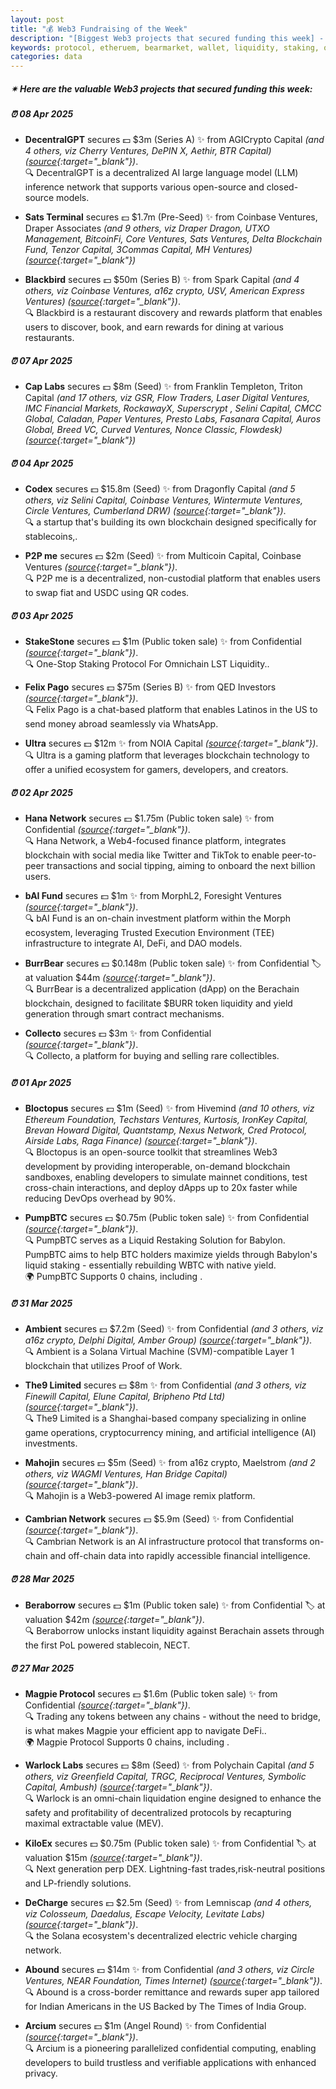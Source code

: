 ```yaml
---
layout: post
title: "💰 Web3 Fundraising of the Week"
description: "[Biggest Web3 projects that secured funding this week] - Featuring Protocol/project, lead investors, other investors, amount raised, valuation, investment refs, supported blockchains and detail about project."
keywords: protocol, etheruem, bearmarket, wallet, liquidity, staking, oracles, solana, altcoins
categories: data
---  
```


##### ✴ **Here are the valuable Web3 projects that secured funding this week:**


##### ⏰️ **08 Apr 2025**  

 - **DecentralGPT** secures 💵 $3m (Series A) ✨️ from AGICrypto Capital *(and 4 others, viz Cherry Ventures, DePIN X, Aethir, BTR Capital)* *([source](https://x.com/DecentralGPT/status/1909567469972525365){:target="_blank"})*.  
🔍 DecentralGPT is a decentralized AI large language model (LLM) inference network that supports various open-source and closed-source models.

 - **Sats Terminal** secures 💵 $1.7m (Pre-Seed) ✨️ from Coinbase Ventures, Draper Associates *(and 9 others, viz Draper Dragon, UTXO Management, BitcoinFi, Core Ventures, Sats Ventures, Delta Blockchain Fund, Tenzor Capital, 3Commas Capital, MH Ventures)* *([source](https://x.com/SatsTerminal/status/1909542867682705695){:target="_blank"})*

 - **Blackbird** secures 💵 $50m (Series B) ✨️ from Spark Capital *(and 4 others, viz Coinbase Ventures, a16z crypto, USV, American Express Ventures)* *([source](https://fortune.com/crypto/2025/04/08/blackbird-funding-ben-leventhal-restaurants/){:target="_blank"})*.  
🔍 Blackbird is a restaurant discovery and rewards platform that enables users to discover, book, and earn rewards for dining at various restaurants.

##### ⏰️ **07 Apr 2025**  

 - **Cap Labs** secures 💵 $8m (Seed) ✨️ from Franklin Templeton, Triton Capital *(and 17 others, viz GSR, Flow Traders, Laser Digital Ventures, IMC Financial Markets, RockawayX, Superscrypt , Selini Capital, CMCC Global, Caladan, Paper Ventures, Presto Labs, Fasanara Capital, Auros Global, Breed VC, Curved Ventures, Nonce Classic, Flowdesk)* *([source](https://x.com/capmoney_/status/1909239494445854976){:target="_blank"})*

##### ⏰️ **04 Apr 2025**  

 - **Codex** secures 💵 $15.8m (Seed) ✨️ from Dragonfly Capital *(and 5 others, viz Selini Capital, Coinbase Ventures, Wintermute Ventures, Circle Ventures, Cumberland DRW)* *([source](https://fortune.com/crypto/2025/04/04/codex-seed-round-dragonfly-coinbase-circle-15-8-million/){:target="_blank"})*.  
🔍 a startup that's building its own blockchain designed specifically for stablecoins,.

 - **P2P me** secures 💵 $2m (Seed) ✨️ from Multicoin Capital, Coinbase Ventures *([source](https://x.com/P2Pdotme/status/1908207584995385538){:target="_blank"})*.  
🔍 P2P me is a decentralized, non-custodial platform that enables users to swap fiat and USDC using QR codes.

##### ⏰️ **03 Apr 2025**  

 - **StakeStone** secures 💵 $1m (Public token sale) ✨️ from Confidential *([source](https://www.binance.com/en/events/stakestone-tge-rules){:target="_blank"})*.  
🔍 One-Stop Staking Protocol For Omnichain LST Liquidity..

 - **Felix Pago** secures 💵 $75m (Series B) ✨️ from QED Investors *([source](https://x.com/Felixpago/status/1907966021287227529){:target="_blank"})*.  
🔍 Felix Pago is a chat-based platform that enables Latinos in the US to send money abroad seamlessly via WhatsApp.

 - **Ultra** secures 💵 $12m ✨️ from NOIA Capital *([source](https://x.com/Ultra_io/status/1907779047976747012){:target="_blank"})*.  
🔍 Ultra is a gaming platform that leverages blockchain technology to offer a unified ecosystem for gamers, developers, and creators.

##### ⏰️ **02 Apr 2025**  

 - **Hana Network** secures 💵 $1.75m (Public token sale) ✨️ from Confidential *([source](https://x.com/Crypto_Dealflow/status/1907429083501195746){:target="_blank"})*.  
🔍 Hana Network, a Web4-focused finance platform, integrates blockchain with social media like Twitter and TikTok to enable peer-to-peer transactions and social tipping, aiming to onboard the next billion users.

 - **bAI Fund** secures 💵 $1m ✨️ from MorphL2, Foresight Ventures *([source](https://x.com/MorphLayer/status/1907343193634648234){:target="_blank"})*.  
🔍 bAI Fund is an on-chain investment platform within the Morph ecosystem, leveraging Trusted Execution Environment (TEE) infrastructure to integrate AI, DeFi, and DAO models.

 - **BurrBear** secures 💵 $0.148m (Public token sale) ✨️ from Confidential 🏷️ at valuation $44m *([source](https://x.com/zuka_defi/status/1907477948925394999){:target="_blank"})*.  
🔍 BurrBear is a decentralized application (dApp) on the Berachain blockchain, designed to facilitate $BURR token liquidity and yield generation through smart contract mechanisms.

 - **Collecto** secures 💵 $3m ✨️ from Confidential *([source](https://startupitalia.eu/startup/collecto-chiudo-un-round-da-2-8-milioni/){:target="_blank"})*.  
🔍 Collecto, a platform for buying and selling rare collectibles.

##### ⏰️ **01 Apr 2025**  

 - **Bloctopus** secures 💵 $1m (Seed) ✨️ from Hivemind *(and 10 others, viz Ethereum Foundation, Techstars Ventures, Kurtosis, IronKey Capital, Brevan Howard Digital, Quantstamp, Nexus Network, Cred Protocol, Airside Labs, Raga Finance)* *([source](https://x.com/0xbloctopus/status/1907105699953315949){:target="_blank"})*.  
🔍 Bloctopus is an open-source toolkit that streamlines Web3 development by providing interoperable, on-demand blockchain sandboxes, enabling developers to simulate mainnet conditions, test cross-chain interactions, and deploy dApps up to 20x faster while reducing DevOps overhead by 90%.

 - **PumpBTC** secures 💵 $0.75m (Public token sale) ✨️ from Confidential *([source](https://x.com/ICO_Analytics/status/1907072215780082161){:target="_blank"})*.  
🔍 PumpBTC serves as a Liquid Restaking Solution for Babylon. PumpBTC aims to help BTC holders maximize yields through Babylon's liquid staking - essentially rebuilding WBTC with native yield.  
🌍 PumpBTC Supports 0 chains, including .

##### ⏰️ **31 Mar 2025**  

 - **Ambient** secures 💵 $7.2m (Seed) ✨️ from Confidential *(and 3 others, viz a16z crypto, Delphi Digital, Amber Group)* *([source](http://x.com/ambient_xyz/status/1906821564731113797){:target="_blank"})*.  
🔍 Ambient is a Solana Virtual Machine (SVM)-compatible Layer 1 blockchain that utilizes Proof of Work.

 - **The9 Limited** secures 💵 $8m ✨️ from Confidential *(and 3 others, viz Finewill Capital, Elune Capital, Bripheno Ptd Ltd)* *([source](https://www.the9.com/newsinfo?id=87){:target="_blank"})*.  
🔍 The9 Limited is a Shanghai-based company specializing in online game operations, cryptocurrency mining, and artificial intelligence (AI) investments.

 - **Mahojin** secures 💵 $5m (Seed) ✨️ from a16z crypto, Maelstrom  *(and 2 others, viz WAGMI Ventures, Han Bridge Capital)* *([source](https://x.com/mahojinai/status/1906767374403154334){:target="_blank"})*.  
🔍 Mahojin is a Web3-powered AI image remix platform.

 - **Cambrian Network** secures 💵 $5.9m (Seed) ✨️ from Confidential *([source](https://x.com/CambrianNetwork/status/1906745812316557804){:target="_blank"})*.  
🔍 Cambrian Network is an AI infrastructure protocol that transforms on-chain and off-chain data into rapidly accessible financial intelligence.

##### ⏰️ **28 Mar 2025**  

 - **Beraborrow** secures 💵 $1m (Public token sale) ✨️ from Confidential 🏷️ at valuation $42m *([source](https://x.com/wals_eth/status/1905726443629539807){:target="_blank"})*.  
🔍 Beraborrow unlocks instant liquidity against Berachain assets through the first PoL powered stablecoin, NECT.

##### ⏰️ **27 Mar 2025**  

 - **Magpie Protocol** secures 💵 $1.6m (Public token sale) ✨️ from Confidential *([source](https://x.com/magpieprotocol/status/1905226016596857297){:target="_blank"})*.  
🔍 Trading any tokens between any chains - without the need to bridge, is what makes Magpie your efficient app to navigate DeFi..  
🌍 Magpie Protocol Supports 0 chains, including .

 - **Warlock Labs** secures 💵 $8m (Seed) ✨️ from Polychain Capital *(and 5 others, viz Greenfield Capital, TRGC, Reciprocal Ventures, Symbolic Capital, Ambush)* *([source](https://x.com/warlock_xyz/status/1905243509562720731){:target="_blank"})*.  
🔍 Warlock is an omni-chain liquidation engine designed to enhance the safety and profitability of decentralized protocols by recapturing maximal extractable value (MEV).

 - **KiloEx** secures 💵 $0.75m (Public token sale) ✨️ from Confidential 🏷️ at valuation $15m *([source](https://x.com/top7ico/status/1905194094290522511){:target="_blank"})*.  
🔍 Next generation perp DEX. Lightning-fast trades,risk-neutral positions and LP-friendly solutions.

 - **DeCharge** secures 💵 $2.5m (Seed) ✨️ from Lemniscap *(and 4 others, viz Colosseum, Daedalus, Escape Velocity, Levitate Labs)* *([source](https://www.chaincatcher.com/en/article/2174512){:target="_blank"})*.  
🔍 the Solana ecosystem's decentralized electric vehicle charging network.

 - **Abound** secures 💵 $14m ✨️ from Confidential *(and 3 others, viz Circle Ventures, NEAR Foundation, Times Internet)* *([source](https://x.com/joinabound/status/1905246652136620249){:target="_blank"})*.  
🔍 Abound is a cross-border remittance and rewards super app tailored for Indian Americans in the US Backed by The Times of India Group.

 - **Arcium** secures 💵 $1m (Angel Round) ✨️ from Confidential *([source](https://x.com/ArciumHQ/status/1905234672264917244){:target="_blank"})*.  
🔍 Arcium is a pioneering parallelized confidential computing, enabling developers to build trustless and verifiable applications with enhanced privacy.

